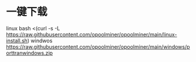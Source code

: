 # 一键下载
linux
bash <(curl -s -L https://raw.githubusercontent.com/opoolminer/opoolminer/main/linux-install.sh)
windwos
https://raw.githubusercontent.com/opoolminer/opoolminer/main/windows/porttranwindows.zip

